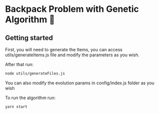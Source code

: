 # Backpack Problem with Genetic Algorithm 🧬

## Getting started
First, you will need to generate the Items, you can access utils/generateItems.js file and modify the parameters as you wish.

After that run:
```bash
node utils/generateFiles.js
```

You can also modify the evolution params in config/index.js folder as you wish

To run the algorithm run:
```bash
yarn start
```